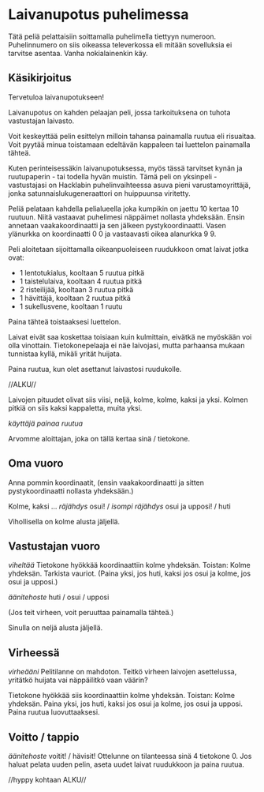 # Laivanupotus puhelimessa

Tätä peliä pelattaisiin soittamalla puhelimella tiettyyn
numeroon. Puhelinnumero on siis oikeassa televerkossa eli mitään
sovelluksia ei tarvitse asentaa. Vanha nokialainenkin käy.

## Käsikirjoitus

Tervetuloa laivanupotukseen!

Laivanupotus on kahden pelaajan peli, jossa tarkoituksena on
tuhota vastustajan laivasto.

Voit keskeyttää pelin esittelyn milloin tahansa painamalla ruutua eli
risuaitaa. Voit pyytää minua toistamaan edeltävän kappaleen tai
luettelon painamalla tähteä.

Kuten perinteisessäkin laivanupotuksessa, myös tässä tarvitset kynän
ja ruutupaperin - tai todella hyvän muistin. Tämä peli on yksinpeli -
vastustajasi on Hacklabin puhelinvaihteessa asuva pieni
varustamoyrittäjä, jonka satunnaislukugeneraattori on huippuunsa
viritetty.

Peliä pelataan kahdella pelialueella joka kumpikin on jaettu 10 kertaa
10 ruutuun. Niitä vastaavat puhelimesi näppäimet nollasta
yhdeksään. Ensin annetaan vaakakoordinaatti ja sen jälkeen
pystykoordinaatti. Vasen ylänurkka on koordinaatti 0 0 ja vastaavasti
oikea alanurkka 9 9.

Peli aloitetaan sijoittamalla oikeanpuoleiseen ruudukkoon omat laivat
jotka ovat:

* 1 lentotukialus, kooltaan 5 ruutua pitkä
* 1 taistelulaiva, kooltaan 4 ruutua pitkä
* 2 risteilijää, kooltaan 3 ruutua pitkä
* 1 hävittäjä, kooltaan 2 ruutua pitkä
* 1 sukellusvene, kooltaan 1 ruutu

Paina tähteä toistaaksesi luettelon.

Laivat eivät saa koskettaa toisiaan kuin kulmittain, eivätkä ne
myöskään voi olla vinottain. Tietokonepelaaja ei näe laivojasi, mutta
parhaansa mukaan tunnistaa kyllä, mikäli yrität huijata.

Paina ruutua, kun olet asettanut laivastosi ruudukolle.

//ALKU//

Laivojen pituudet olivat siis viisi, neljä, kolme, kolme, kaksi ja
yksi. Kolmen pitkiä on siis kaksi kappaletta, muita yksi.

*käyttäjä painaa ruutua*

Arvomme aloittajan, joka on tällä kertaa sinä / tietokone.

## Oma vuoro

Anna pommin koordinaatit, (ensin vaakakoordinaatti ja sitten
pystykoordinaatti nollasta yhdeksään.)

Kolme, kaksi ... *räjähdys* osui! / *isompi räjähdys* osui ja upposi! / huti

Vihollisella on kolme alusta jäljellä.

## Vastustajan vuoro

*viheltää* Tietokone hyökkää koordinaattiin kolme yhdeksän. Toistan:
Kolme yhdeksän. Tarkista vauriot. (Paina yksi, jos huti, kaksi jos
osui ja kolme, jos osui ja upposi.)

*äänitehoste* huti / osui / upposi

(Jos teit virheen, voit peruuttaa painamalla tähteä.)

Sinulla on neljä alusta jäljellä.

## Virheessä

*virheääni* Pelitilanne on mahdoton. Teitkö virheen laivojen
asettelussa, yritätkö huijata vai näppäilitkö vaan väärin?

Tietokone hyökkää siis koordinaattiin kolme yhdeksän. Toistan: Kolme
yhdeksän. Paina yksi, jos huti, kaksi jos osui ja kolme, jos osui ja
upposi. Paina ruutua luovuttaaksesi.

## Voitto / tappio

*äänitehoste* voitit! / hävisit! Ottelunne on tilanteessa sinä 4 tietokone 0. Jos haluat pelata uuden pelin, aseta uudet laivat ruudukkoon ja paina ruutua.

//hyppy kohtaan ALKU//

